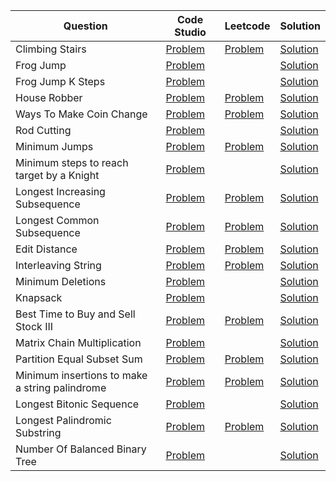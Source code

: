 | Question                                       | Code Studio                                                                                              | Leetcode                                                                                     | Solution                                         |
| ---------------------------------------------- | -------------------------------------------------------------------------------------------------------- | -------------------------------------------------------------------------------------------- | ------------------------------------------------ |
| Climbing Stairs                                | [Problem](https://www.codingninjas.com/studio/problems/count-ways-to-reach-nth-stairs_798650)            | [Problem](https://leetcode.com/problems/climbing-stairs)                                     | [Solution](ClimbStairs.java)                     |
| Frog Jump                                      | [Problem](https://www.codingninjas.com/studio/problems/frog-jump_3621012)                                |                                                                                              | [Solution](FrogJump.java)                        |
| Frog Jump K Steps                              | [Problem](https://www.codingninjas.com/studio/problems/minimal-cost_8180930)                             |                                                                                              | [Solution](FrogJumpKSteps.java)                  |
| House Robber                                   | [Problem](https://www.codingninjas.com/studio/problems/loot-houses_630510)                               | [Problem](https://leetcode.com/problems/house-robber)                                        | [Solution](HouseRobber.java)                     |
| Ways To Make Coin Change                       | [Problem](https://www.codingninjas.com/studio/problems/630471)                                           | [Problem](https://leetcode.com/problems/coin-change-ii)                                      | [Solution](TotalWaysCoinChange.java)             |
| Rod Cutting                                    | [Problem](https://www.codingninjas.com/studio/problems/rod-cutting-problem_800284)                       |                                                                                              | [Solution](RodCutting.java)                      |
| Minimum Jumps                                  | [Problem](https://www.codingninjas.com/studio/problems/minimum-jumps_1062693)                            | [Problem](https://leetcode.com/problems/jump-game-ii)                                        | [Solution](MininumJumpToReachEnd.java)           |
| Minimum steps to reach target by a Knight      | [Problem](https://www.codingninjas.com/studio/problems/minimum-steps-to-reach-target-by-a-knight_893050) |                                                                                              | [Solution](MinimumStepsToReachTargetKnight.java) |
| Longest Increasing Subsequence                 | [Problem](https://www.codingninjas.com/studio/problems/630459)                                           | [Problem](https://leetcode.com/problems/longest-increasing-subsequence)                      | [Solution](LongestIncreasingSubsequence.java)    |
| Longest Common Subsequence                     | [Problem](https://www.codingninjas.com/studio/problems/624879)                                           | [Problem](https://leetcode.com/problems/longest-common-subsequence)                          | [Solution](LongestCommonSubSequence.java)        |
| Edit Distance                                  | [Problem](https://www.codingninjas.com/studio/problems/630420)                                           | [Problem](https://leetcode.com/problems/edit-distance)                                       | [Solution](EditDistance.java)                    |
| Interleaving String                            | [Problem](https://www.codingninjas.com/studio/problems/interleaving-two-strings_1062567)                 | [Problem](https://leetcode.com/problems/interleaving-string)                                 | [Solution](StringInterleave.java)                |
| Minimum Deletions                              | [Problem](https://www.codingninjas.com/studio/problems/minimum-deletions_2221411)                        |                                                                                              | [Solution](MinimumDeletions.java)                |
| Knapsack                                       | [Problem](https://www.codingninjas.com/studio/problems/1072980)                                          |                                                                                              | [Solution](Knapsack.java)                        |
| Best Time to Buy and Sell Stock III            | [Problem](https://www.codingninjas.com/studio/problems/buy-and-sell-stock_1071012)                       | [Problem](https://leetcode.com/problems/best-time-to-buy-and-sell-stock-iii)                 | [Solution](BuySellStock.java)                    |
| Matrix Chain Multiplication                    | [Problem](https://www.codingninjas.com/studio/problems/975344)                                           |                                                                                              | [Solution](MatrixChainMultiplication.java)       |
| Partition Equal Subset Sum                     | [Problem](https://www.codingninjas.com/studio/problems/partition-equal-subset-sum_892980)                | [Problem](https://leetcode.com/problems/partition-equal-subset-sum)                          | [Solution](PartitionSubsetEqualSum.java)         |
| Minimum insertions to make a string palindrome | [Problem](https://www.codingninjas.com/studio/problems/minimum-insertions-to-make-palindrome_985293)     | [Problem](https://leetcode.com/problems/minimum-insertion-steps-to-make-a-string-palindrome) | [Solution](MinInsertionPalindrome.java)          |
| Longest Bitonic Sequence                       | [Problem](https://www.codingninjas.com/studio/problems/longest-bitonic-sequence_1062688)                 |                                                                                              | [Solution](LongestBitonicSubString.java)         |
| Longest Palindromic Substring                  | [Problem](https://www.codingninjas.com/studio/problems/longest-palindromic-substring_758900)             | [Problem](https://leetcode.com/problems/longest-palindromic-substring)                       | [Solution](LongestPalindromicSubstring.java)     |
| Number Of Balanced Binary Tree                 | [Problem](https://www.codingninjas.com/studio/problems/number-of-balanced-binary-trees_1062690)          |                                                                                              | [Solution](NumberOfBalancedBinaryTree.java)      |

